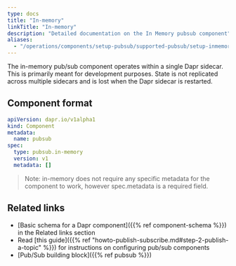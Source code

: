 ```yaml
---
type: docs
title: "In-memory"
linkTitle: "In-memory"
description: "Detailed documentation on the In Memory pubsub component"
aliases:
  - "/operations/components/setup-pubsub/supported-pubsub/setup-inmemory/"
---
```


The in-memory pub/sub component operates within a single Dapr sidecar. This is primarily meant for development purposes. State is not replicated across multiple sidecars and is lost when the Dapr sidecar is restarted.

## Component format

```yaml
apiVersion: dapr.io/v1alpha1
kind: Component
metadata:
  name: pubsub
spec:
  type: pubsub.in-memory
  version: v1
  metadata: []
```

> Note: in-memory does not require any specific metadata for the component to work, however spec.metadata is a required field.

## Related links

- [Basic schema for a Dapr component]({{% ref component-schema %}}) in the Related links section
- Read [this guide]({{% ref "howto-publish-subscribe.md#step-2-publish-a-topic" %}}) for instructions on configuring pub/sub components
- [Pub/Sub building block]({{% ref pubsub %}})
